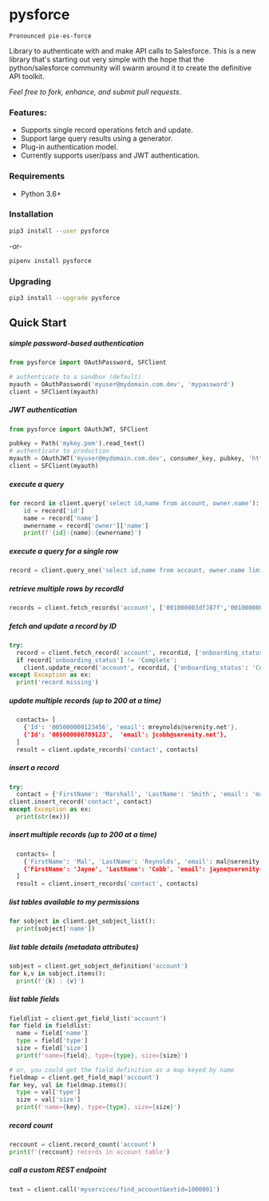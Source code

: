 # pysforce
	Pronounced pie-es-force

Library to authenticate with and make API calls to Salesforce.
This is a new library that's starting out very simple with the hope that
the python/salesforce community will swarm around it to create the 
definitive API toolkit.

*Feel free to fork, enhance, and submit pull requests.*


### Features:
* Supports single record operations fetch and update.
* Support large query results using a generator. 
* Plug-in authentication model.
* Currently supports user/pass and JWT authentication.

### Requirements

* Python 3.6+

### Installation

```bash
pip3 install --user pysforce
```
-or-
```bash
pipenv install pysforce
```


### Upgrading

```bash
pip3 install --upgrade pysforce
```

## Quick Start

##### simple password-based authentication
```python
from pysforce import OAuthPassword, SFClient

# authenticate to a sandbox (default)
myauth = OAuthPassword('myuser@mydomain.com.dev', 'mypassword')
client = SFClient(myauth)
```
##### JWT authentication
```python
from pysforce import OAuthJWT, SFClient

pubkey = Path('mykey.pem').read_text()
# authenticate to production
myauth = OAuthJWT('myuser@mydomain.com.dev', consumer_key, pubkey, 'https://domain.my.salesforce.com')
client = SFClient(myauth)
```

##### execute a query
```python
for record in client.query('select id,name from account, owner.name'):
    id = record['id']
    name = record['name']
    ownername = record['owner']['name']
    print(f'{id}:{name}:{ownername}')
```

##### execute a query for a single row
```python
record = client.query_one('select id,name from account, owner.name limit 1'):
```

##### retrieve multiple rows by recordId
```python
records = client.fetch_records('account', ['001000003dfJ87f','0010000000fE46q'], ['Id','Name','BillingCity'])
```

##### fetch and update a record by ID
```python
try:
  record = client.fetch_record('account', recordid, ['onboarding_status'])
  if record['onboarding_status'] != 'Complete':
    client.update_record('account', recordid, {'onboarding_status': 'Complete'})
except Exception as ex:
  print('record missing')
```

##### update multiple records (up to 200 at a time)
```python
  contacts= [
    {'Id': '005000000123456', 'email': mreynolds@serenity.net'},
    {'Id': '005000000789123',  'email': jcobb@serenity.net'},
  ]
  result = client.update_records('contact', contacts)
```

##### insert a record
```python
try:
  contact = {'FirstName': 'Marshall', 'LastName': 'Smith', 'email': 'marshallsmithjr@gmail.com' }
client.insert_record('contact', contact)
except Exception as ex:
  print(str(ex)))
```

##### insert multiple records (up to 200 at a time)
```python
  contacts= [
    {'FirstName': 'Mal', 'LastName': 'Reynolds', 'email': mal@serenity.net'},
    {'FirstName': 'Jayne', 'LastName': 'Cobb', 'email': jayne@serenity.net'},
  ]
  result = client.insert_records('contact', contacts)
```
  
##### list tables available to my permissions
```python
for sobject in client.get_sobject_list():
  print(sobject['name'])

```

##### list table details (metadata attributes)
```python
sobject = client.get_sobject_definition('account')
for k,v in sobject.items():
  print(f'{k} : {v}')

```

##### list table fields
```python
fieldlist = client.get_field_list('account')
for field in fieldlist:
  name = field['name']
  type = field['type']
  size = field['size']
  print(f'name={field}, type={type}, size={size}')

# or, you could get the field definition as a map keyed by name
fieldmap = client.get_field_map('account')
for key, val in fieldmap.items():
  type = val['type']
  size = val['size']
  print(f'name={key}, type={type}, size={size}')
```

##### record count
```python
reccount = client.record_count('account')
print(f'{reccount} records in account table')
```
##### call a custom REST endpoint
```python
text = client.call('myservices/find_account&extid=1000001')
```
